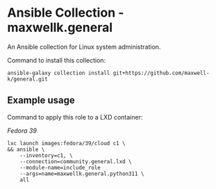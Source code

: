 # Ansible Collection - maxwellk.general

An Ansible collection for Linux system administration.

Command to install this collection:

    ansible-galaxy collection install git+https://github.com/maxwell-k/general.git

## Example usage

Command to apply this role to a LXD container:

_Fedora 39_

    lxc launch images:fedora/39/cloud c1 \
    && ansible \
        --inventory=c1, \
        --connection=community.general.lxd \
        --module-name=include_role
        --args=name=maxwellk.general.python311 \
        all

<!-- Clean up

lxc delete --force c1 \
&& ssh-keygen -R c1.lxd

-->

<!--
README.md
Copyright 2023 Keith Maxwell
SPDX-License-Identifier: CC0-1.0
-->

<!-- vim: set filetype=markdown.htmlCommentNoSpell  : -->
